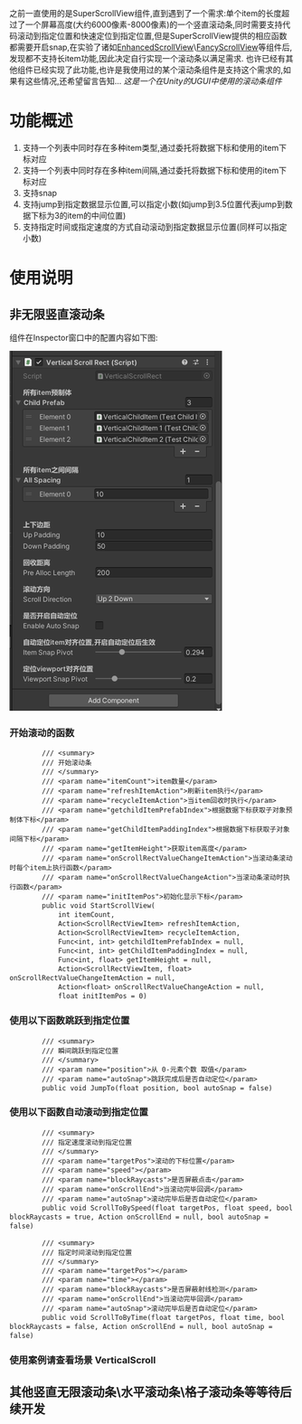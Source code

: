 之前一直使用的是SuperScrollView组件,直到遇到了一个需求:单个item的长度超过了一个屏幕高度(大约6000像素-8000像素)的一个竖直滚动条,同时需要支持代码滚动到指定位置和快速定位到指定位置,但是SuperScrollView提供的相应函数都需要开启snap,在实验了诸如[EnhancedScrollView](https://github.com/tinyantstudio/EnhancedScrollView)\\[FancyScrollView](https://github.com/setchi/FancyScrollView)等组件后,发现都不支持长item功能,因此决定自行实现一个滚动条以满足需求.
也许已经有其他组件已经实现了此功能,也许是我使用过的某个滚动条组件是支持这个需求的,如果有这些情况,还希望留言告知...
*这是一个在Unity的UGUI中使用的滚动条组件*
# 功能概述
1. 支持一个列表中同时存在多种item类型,通过委托将数据下标和使用的item下标对应
2. 支持一个列表中同时存在多种item间隔,通过委托将数据下标和使用的item下标对应
3. 支持snap
4. 支持jump到指定数据显示位置,可以指定小数(如jump到3.5位置代表jump到数据下标为3的item的中间位置)
5. 支持指定时间或指定速度的方式自动滚动到指定数据显示位置(同样可以指定小数)
# 使用说明
## 非无限竖直滚动条
组件在Inspector窗口中的配置内容如下图:

   ![非无限竖直滚动条](Images/VerticalScrollWithoutLoop.png)
### 开始滚动的函数
```
        /// <summary>
        /// 开始滚动条
        /// </summary>
        /// <param name="itemCount">item数量</param>
        /// <param name="refreshItemAction">刷新item执行</param>
        /// <param name="recycleItemAction">当item回收时执行</param>
        /// <param name="getchildItemPrefabIndex">根据数据下标获取子对象预制体下标</param>
        /// <param name="getChildItemPaddingIndex">根据数据下标获取子对象间隔下标</param>
        /// <param name="getItemHeight">获取item高度</param>
        /// <param name="onScrollRectValueChangeItemAction">当滚动条滚动时每个item上执行函数</param>
        /// <param name="onScrollRectValueChangeAction">当滚动条滚动时执行函数</param>
        /// <param name="initItemPos">初始化显示下标</param>
        public void StartScrollView(
            int itemCount,
            Action<ScrollRectViewItem> refreshItemAction,
            Action<ScrollRectViewItem> recycleItemAction,
            Func<int, int> getchildItemPrefabIndex = null,
            Func<int, int> getChildItemPaddingIndex = null,
            Func<int, float> getItemHeight = null,
            Action<ScrollRectViewItem, float> onScrollRectValueChangeItemAction = null,
            Action<float> onScrollRectValueChangeAction = null,
            float initItemPos = 0)
```
### 使用以下函数跳跃到指定位置
```
        /// <summary>
        /// 瞬间跳跃到指定位置
        /// </summary>
        /// <param name="position">从 0-元素个数 取值</param>
        /// <param name="autoSnap">跳跃完成后是否自动定位</param>
        public void JumpTo(float position, bool autoSnap = false)
```
### 使用以下函数自动滚动到指定位置
```
        /// <summary>
        /// 指定速度滚动到指定位置
        /// </summary>
        /// <param name="targetPos">滚动的下标位置</param>
        /// <param name="speed"></param>
        /// <param name="blockRaycasts">是否屏蔽点击</param>
        /// <param name="onScrollEnd">当滚动完毕回调</param>
        /// <param name="autoSnap">滚动完毕后是否自动定位</param>
        public void ScrollToBySpeed(float targetPos, float speed, bool blockRaycasts = true, Action onScrollEnd = null, bool autoSnap = false)
```
```
        /// <summary>
        /// 指定时间滚动到指定位置
        /// </summary>
        /// <param name="targetPos"></param>
        /// <param name="time"></param>
        /// <param name="blockRaycasts">是否屏蔽射线检测</param>
        /// <param name="onScrollEnd">当滚动完毕回调</param>
        /// <param name="autoSnap">滚动完毕后是否自动定位</param>
        public void ScrollToByTime(float targetPos, float time, bool blockRaycasts = false, Action onScrollEnd = null, bool autoSnap = false)
```
### 使用案例请查看场景 VerticalScroll
## 其他竖直无限滚动条\水平滚动条\格子滚动条等等待后续开发
